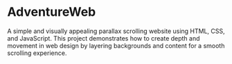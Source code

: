 # AdventureWeb
A simple and visually appealing parallax scrolling website using HTML, CSS, and JavaScript. This project demonstrates how to create depth and movement in web design by layering backgrounds and content for a smooth scrolling experience.
